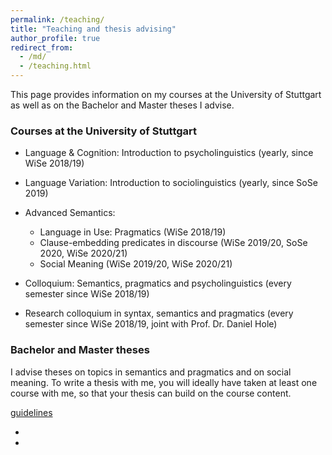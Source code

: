 ```yaml
---
permalink: /teaching/
title: "Teaching and thesis advising"
author_profile: true
redirect_from: 
  - /md/
  - /teaching.html
---
```


This page provides information on my courses at the University of Stuttgart as well as on the Bachelor and Master theses I advise. 

### Courses at the University of Stuttgart

* Language & Cognition: Introduction to psycholinguistics (yearly, since WiSe 2018/19)
* Language Variation: Introduction to sociolinguistics (yearly, since SoSe 2019)

* Advanced Semantics:
	* Language in Use: Pragmatics (WiSe 2018/19)
	* Clause-embedding predicates in discourse (WiSe 2019/20, SoSe 2020, WiSe 2020/21)
	* Social Meaning (WiSe 2019/20, WiSe 2020/21)

* Colloquium: Semantics, pragmatics and psycholinguistics (every semester since WiSe 2018/19)

* Research colloquium in syntax, semantics and pragmatics (every semester since WiSe 2018/19, joint with Prof. Dr. Daniel Hole)

### Bachelor and Master theses

I advise theses on topics in semantics and pragmatics and on social meaning. To write a thesis with me, you will ideally have taken at least one course with me, so that your thesis can build on the course content. 



[guidelines](https://github.com/judith-tonhauser/teaching-materials/blob/master/6_paper-and-thesis-guidelines.pdf)

* 

*

